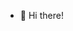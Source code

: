 - 👋 Hi there!

<!---
raphaelcarreiro/raphaelcarreiro is a ✨ special ✨ repository because its `README.md` (this file) appears on your GitHub profile.
You can click the Preview link to take a look at your changes.
--->
